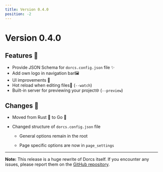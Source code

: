 ```yaml
---
title: Version 0.4.0
position: -2
---
```


# Version 0.4.0

## Features 🚀
- Provide JSON Schema for `dorcs.config.json` file ✨
- Add own logo in navigation bar🖼️
- UI improvements 🎨
- Hot reload when editing files🔄 (`--watch`)
- Built-in server for previewing your project🌐 (`--preview`)

## Changes 🔄

- Moved from Rust 🦀 to Go 🐹

- Changed structure of `dorcs.config.json` file

  - General options remain in the root
  
  - Page specific options are now in `page_settings`
  
---

**Note:** This release is a huge rewrite of Dorcs itself. If you encounter any issues, please report them on the [GitHub repository](https://github.com/padi2312/dorcs/issues).


  